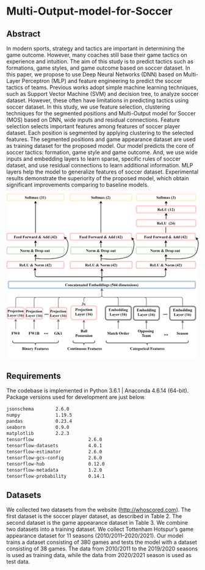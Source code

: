 # Multi-Output-model-for-Soccer

## Abstract
In modern sports, strategy and tactics are important in determining the game outcome. However, many
coaches still base their game tactics on experience and intuition. The aim of this study is to predict tactics
such as formations, game styles, and game outcome based on soccer dataset. In this paper, we propose
to use Deep Neural Networks (DNN) based on Multi-Layer Perceptron (MLP) and feature engineering to
predict the soccer tactics of teams. Previous works adopt simple machine learning techniques, such as
Support Vector Machine (SVM) and decision tree, to analyze soccer dataset. However, these often have
limitations in predicting tactics using soccer dataset. In this study, we use feature selection, clustering
techniques for the segmented positions and Multi-Output model for Soccer (MOS) based on DNN,
wide inputs and residual connections. Feature selection selects important features among features of
soccer player dataset. Each position is segmented by applying clustering to the selected features. The
segmented positions and game appearance dataset are used as training dataset for the proposed model.
Our model predicts the core of soccer tactics: formation, game style and game outcome. And, we use
wide inputs and embedding layers to learn sparse, specific rules of soccer dataset, and use residual
connections to learn additional information. MLP layers help the model to generalize features of soccer
dataset. Experimental results demonstrate the superiority of the proposed model, which obtain significant
improvements comparing to baseline models.

![Model](./Model.png)

## Requirements
The codebase is implemented in Python 3.6.1 | Anaconda 4.6.14 (64-bit). Package versions used for development are just below.

    jsonschema        2.6.0
    numpy             1.19.5
    pandas            0.23.4
    seaborn           0.9.0
    matplotlib        2.2.3
    tensorflow                    2.6.0
    tensorflow-datasets           4.0.1
    tensorflow-estimator          2.6.0
    tensorflow-gcs-config         2.6.0
    tensorflow-hub                0.12.0
    tensorflow-metadata           1.2.0
    tensorflow-probability        0.14.1


## Datasets
We collected two datasets from the website (http://whoscored.com). The first dataset is the soccer player
dataset, as described in Table 2. The second dataset is the game appearance dataset in Table 3. We
combine two datasets into a training dataset. We collect Tottenham Hotspur’s game appearance dataset
for 11 seasons (2010/2011–2020/2021). Our model trains a dataset consisting of 380 games and tests the
model with a dataset consisting of 38 games. The data from 2010/2011 to the 2019/2020 seasons is used
as training data, while the data from 2020/2021 season is used as test data.

